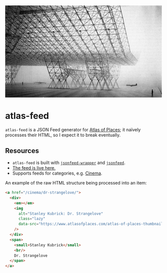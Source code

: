 ![Photograph of Konrad Wachsmann's USAF Hangar work.](./static/wachsmann.jpg)

# atlas-feed

`atlas-feed` is a JSON Feed generator for [Atlas of Places](https://www.atlasofplaces.com); it naïvely processes their HTML, so I expect it to break eventually.

## Resources

+ `atlas-feed` is built with [`jsonfeed-wrapper`](https://github.com/lukasschwab/jsonfeed-wrapper) and [`jsonfeed`](https://github.com/lukasschwab/jsonfeed).
+ [The feed is live here.](https://us-central1-arxiv-feeds.cloudfunctions.net/atlas-feed)
+ Supports feeds for categories, e.g. [Cinema](https://us-central1-arxiv-feeds.cloudfunctions.net/atlas-feed/cinema).

An example of the raw HTML structure being processed into an item:

```html
<a href="/cinema/dr-strangelove/">
  <div>
    <em></em>
    <img
      alt="Stanley Kubrick: Dr. Strangelove"
      class="lazy"
      data-src="https://www.atlasofplaces.com/atlas-of-places-thumbnails/_thumbnail/ATLAS-OF-PLACES-STANLEY-KUBRICK-DR-STRANGELOVE-IMG-5.jpg"
    />
  </div>
  <span>
    <small>Stanley Kubrick</small>
    <br/>
    Dr. Strangelove
  </span>
</a>
```
